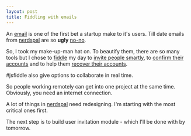 ```yaml
---
layout: post
title: Fiddling with emails
---
```


An [email](http://www.smashingmagazine.com/2011/07/email-is-still-important-and-here-is-why/) is one of the first bet a startup make to it's users. Till date emails from [nerdspal](https://nerdspal.com) are so **ugly**  [no-no](https://www.quora.com/Why-do-people-hate-email-so-passionately).

So, I took my make-up-man hat on. To beautify them, there are so many tools but I chose to [fiddle](http://jsfiddle.net/user/xameeramir) my day to [invite people smartly](http://jsfiddle.net/xameeramir/oa8mu7se/), to [confirm their accounts](http://jsfiddle.net/xameeramir/tfud90y3/) and to help them [recover their accounts](http://jsfiddle.net/xameeramir/usovyb9q/).

#jsfiddle also give options to collaborate in real time.

So people working remotely can get into one project at the same time. Obviously, you need an internet connection.

A lot of things in [nerdspal](https://nerdspal.com) need redesigning. I'm starting with the most critical ones first.

The next step is to build user invitation module - which I'll be done with by tomorrow.
